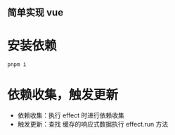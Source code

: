 ## 简单实现 vue

# 安装依赖

```
pnpm i
```

# 依赖收集，触发更新

- 依赖收集：执行 effect 时进行依赖收集
- 触发更新：查找 缓存的响应式数据执行 effect.run 方法
